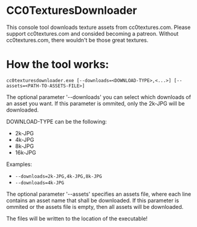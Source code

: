 # CC0TexturesDownloader
This console tool downloads texture assets from cc0textures.com.
Please support cc0textures.com and consided becoming a patreon.
Without cc0textures.com, there wouldn't be those great textures.

# How the tool works:

`cc0texturesdownloader.exe [--downloads=<DOWNLOAD-TYPE>,<...>] [--assets=<PATH-TO-ASSETS-FILE>]`

The optional parameter '--downloads' you can select which downloads of an asset 
you want. If this parameter is ommited, only the 2k-JPG will be downloaded.

DOWNLOAD-TYPE can be the following:
-  2k-JPG
-  4k-JPG
-  8k-JPG
- 16k-JPG

Examples: 
- `--downloads=2k-JPG,4k-JPG,8k-JPG`
- `--downloads=4k-JPG`

The optional parameter '--assets' specifies an assets file, where each line contains
an asset name that shall be downloaded. If this parameter is ommited or the assets file
is empty, then all assets will be downloaded.

The files will be written to the location of the executable!
